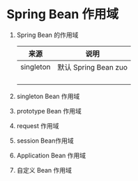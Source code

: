 # Spring Bean 作用域

1. Spring Bean 的作用域

   | 来源      | 说明                 |
   | --------- | -------------------- |
   | singleton | 默认 Spring Bean zuo |
   |           |                      |
   |           |                      |
   |           |                      |
   |           |                      |

   

2. singleton Bean 作用域

3. prototype Bean 作用域

4. request 作用域

5. session Bean作用域

6. Application Bean 作用域

7. 自定义 Bean 作用域

